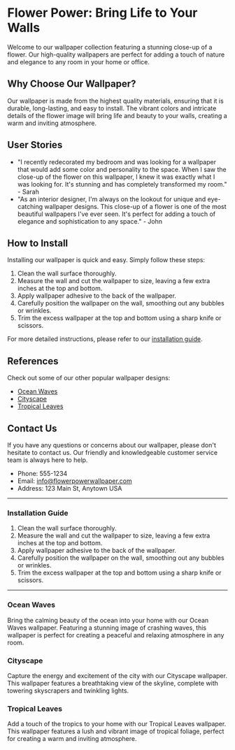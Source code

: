 <!--
Write me content for website with wallpaper which alt text is:

"A close-up of a flower"

The name/title of the page should not be 1:1 copy of the alt text but rather a real content of the website which is using this wallpaper.

- Use markdown format 
- Start with the heading
- The content should look like a real website 
- Include real sections like references, contact, user stories, etc. use things relevant to the page purpose.
- Feel free to use structure like headings, bullets, numbering, blockquotes, paragraphs, horizontal lines, etc.
- You can use formatting like bold or _italic_
- You can include UTF-8 emojis
- Links should be only #hash anchors (and you can refer to the document itself)
- Do not include images
-->

<!--font:Poppins-->

# Flower Power: Bring Life to Your Walls

Welcome to our wallpaper collection featuring a stunning close-up of a flower. Our high-quality wallpapers are perfect for adding a touch of nature and elegance to any room in your home or office.

## Why Choose Our Wallpaper?

Our wallpaper is made from the highest quality materials, ensuring that it is durable, long-lasting, and easy to install. The vibrant colors and intricate details of the flower image will bring life and beauty to your walls, creating a warm and inviting atmosphere.

## User Stories

- "I recently redecorated my bedroom and was looking for a wallpaper that would add some color and personality to the space. When I saw the close-up of the flower on this wallpaper, I knew it was exactly what I was looking for. It's stunning and has completely transformed my room." - Sarah
- "As an interior designer, I'm always on the lookout for unique and eye-catching wallpaper designs. This close-up of a flower is one of the most beautiful wallpapers I've ever seen. It's perfect for adding a touch of elegance and sophistication to any space." - John

## How to Install

Installing our wallpaper is quick and easy. Simply follow these steps:

1. Clean the wall surface thoroughly.
2. Measure the wall and cut the wallpaper to size, leaving a few extra inches at the top and bottom.
3. Apply wallpaper adhesive to the back of the wallpaper.
4. Carefully position the wallpaper on the wall, smoothing out any bubbles or wrinkles.
5. Trim the excess wallpaper at the top and bottom using a sharp knife or scissors.

For more detailed instructions, please refer to our [installation guide](#installation-guide).

## References

Check out some of our other popular wallpaper designs:

- [Ocean Waves](#ocean-waves)
- [Cityscape](#cityscape)
- [Tropical Leaves](#tropical-leaves)

## Contact Us

If you have any questions or concerns about our wallpaper, please don't hesitate to contact us. Our friendly and knowledgeable customer service team is always here to help.

- Phone: 555-1234
- Email: info@flowerpowerwallpaper.com
- Address: 123 Main St, Anytown USA

---

### Installation Guide

1. Clean the wall surface thoroughly.
2. Measure the wall and cut the wallpaper to size, leaving a few extra inches at the top and bottom.
3. Apply wallpaper adhesive to the back of the wallpaper.
4. Carefully position the wallpaper on the wall, smoothing out any bubbles or wrinkles.
5. Trim the excess wallpaper at the top and bottom using a sharp knife or scissors.

---

### Ocean Waves

Bring the calming beauty of the ocean into your home with our Ocean Waves wallpaper. Featuring a stunning image of crashing waves, this wallpaper is perfect for creating a peaceful and relaxing atmosphere in any room.

### Cityscape

Capture the energy and excitement of the city with our Cityscape wallpaper. This wallpaper features a breathtaking view of the skyline, complete with towering skyscrapers and twinkling lights.

### Tropical Leaves

Add a touch of the tropics to your home with our Tropical Leaves wallpaper. This wallpaper features a lush and vibrant image of tropical foliage, perfect for creating a warm and inviting atmosphere.
